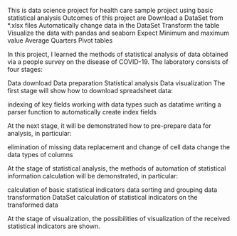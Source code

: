 This is data science project for health care
sample project using basic statistical analysis
Outcomes of this project are
Download a DataSet from *.xlsx files
Automatically change data in the DataSet
Transform the table
Visualize the data with pandas and seaborn
Expect
Minimum and maximum value
Average
Quarters
Pivot tables


In this project, I learned the methods of statistical analysis of data obtained via a people survey on the disease of COVID-19. The laboratory consists of four stages:

Data download
Data preparation
Statistical analysis
Data visualization
The first stage will show  how to download spreadsheet data:

indexing of key fields
working with data types such as datatime
writing a parser function to automatically create index fields


At the next stage, it will be demonstrated how to pre-prepare data for analysis, in particular:

elimination of missing data
replacement and change of cell data
change the data types of columns


At the stage of statistical analysis, the methods of automation of statistical information calculation will be demonstrated, in particular:

calculation of basic statistical indicators
data sorting and grouping
data transformation DataSet
calculation of statistical indicators on the transformed data


At the stage of visualization, the possibilities of visualization of the received statistical indicators are shown.
